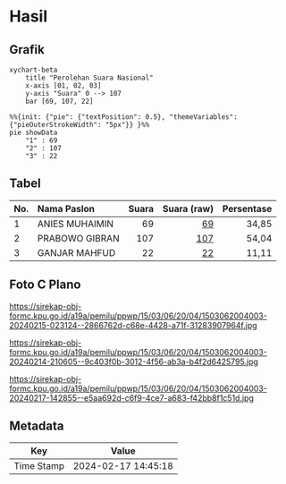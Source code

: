 # Hasil

## Grafik

```mermaid
xychart-beta
    title "Perolehan Suara Nasional"
    x-axis [01, 02, 03]
    y-axis "Suara" 0 --> 107
    bar [69, 107, 22]
```

```mermaid
%%{init: {"pie": {"textPosition": 0.5}, "themeVariables": {"pieOuterStrokeWidth": "5px"}} }%%
pie showData
    "1" : 69
    "2" : 107
    "3" : 22
```

## Tabel

| No. | Nama Paslon    | Suara | Suara (raw) | Persentase |
|:--- |:-------------- | -----:| -----------:| ----------:|
| 1   | ANIES MUHAIMIN | 69    | [69][p-1]   | 34,85      |
| 2   | PRABOWO GIBRAN | 107   | [107][p-2]  | 54,04      |
| 3   | GANJAR MAHFUD  | 22    | [22][p-3]   | 11,11      |


[p-1]: https://github.com/gigit-pemilu/pemilu-2024/blob/main/pilpres/hitung-suara/sub/15-jambi/sub/03-sarolangun/sub/06-mandiangin/sub/2004-gurun-tuo-simpang/sub/003-tps/sub/paslon-1.txt
[p-2]: https://github.com/gigit-pemilu/pemilu-2024/blob/main/pilpres/hitung-suara/sub/15-jambi/sub/03-sarolangun/sub/06-mandiangin/sub/2004-gurun-tuo-simpang/sub/003-tps/sub/paslon-2.txt
[p-3]: https://github.com/gigit-pemilu/pemilu-2024/blob/main/pilpres/hitung-suara/sub/15-jambi/sub/03-sarolangun/sub/06-mandiangin/sub/2004-gurun-tuo-simpang/sub/003-tps/sub/paslon-3.txt

## Foto C Plano

https://sirekap-obj-formc.kpu.go.id/a19a/pemilu/ppwp/15/03/06/20/04/1503062004003-20240215-023124--2866762d-c68e-4428-a71f-31283907964f.jpg

https://sirekap-obj-formc.kpu.go.id/a19a/pemilu/ppwp/15/03/06/20/04/1503062004003-20240214-210605--9c403f0b-3012-4f56-ab3a-b4f2d6425795.jpg

https://sirekap-obj-formc.kpu.go.id/a19a/pemilu/ppwp/15/03/06/20/04/1503062004003-20240217-142855--e5aa692d-c6f9-4ce7-a683-f42bb8f1c51d.jpg


## Metadata

| Key        | Value               |
| ---------- | ------------------- |
| Time Stamp | 2024-02-17 14:45:18 |



